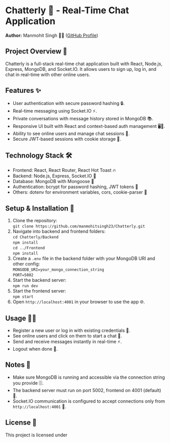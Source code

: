 <!DOCTYPE html>
<html lang="en">
<head>
  <meta charset="UTF-8" />
  <meta name="viewport" content="width=device-width, initial-scale=1" />
  <title>Chatterly - README</title>
</head>
<body>
  <h1>Chatterly 💬 - Real-Time Chat Application</h1>

  <p><strong>Author:</strong> Manmohit Singh 👨‍💻 (<a href="https://github.com/manmohitsingh23" target="_blank" rel="noopener noreferrer">GitHub Profile</a>)</p>

  <h2>Project Overview 🚀</h2>
  <p>Chatterly is a full-stack real-time chat application built with React, Node.js, Express, MongoDB, and Socket.IO. It allows users to sign up, log in, and chat in real-time with other online users.</p>

  <h2>Features ✨</h2>
  <ul>
    <li>User authentication with secure password hashing 🔒.</li>
    <li>Real-time messaging using Socket.IO ⚡.</li>
    <li>Private conversations with message history stored in MongoDB 📚.</li>
    <li>Responsive UI built with React and context-based auth management 🖥️📱.</li>
    <li>Ability to see online users and manage chat sessions 👥.</li>
    <li>Secure JWT-based sessions with cookie storage 🍪.</li>
  </ul>

  <h2>Technology Stack 🛠️</h2>
  <ul>
    <li>Frontend: React, React Router, React Hot Toast 🔥</li>
    <li>Backend: Node.js, Express, Socket.IO 🔄</li>
    <li>Database: MongoDB with Mongoose 🍃</li>
    <li>Authentication: bcrypt for password hashing, JWT tokens 🔐</li>
    <li>Others: dotenv for environment variables, cors, cookie-parser 🧩</li>
  </ul>

  <h2>Setup & Installation 🧰</h2>
  <ol>
    <li>Clone the repository:<br />
      <code>git clone https://github.com/manmohitsingh23/Chatterly.git</code>
    </li>
    <li>Navigate into backend and frontend folders:<br />
      <code>cd Chatterly/Backend</code><br />
      <code>npm install</code><br />
      <code>cd ../Frontend</code><br />
      <code>npm install</code>
    </li>
    <li>Create a <code>.env</code> file in the backend folder with your MongoDB URI and other config:<br />
      <code>MONGODB_URI=your_mongo_connection_string</code><br />
      <code>PORT=5002</code>
    </li>
    <li>Start the backend server:<br />
      <code>npm run dev</code>
    </li>
    <li>Start the frontend server:<br />
      <code>npm start</code>
    </li>
    <li>Open <code>http://localhost:4001</code> in your browser to use the app 🌐.</li>
  </ol>

  <h2>Usage 🧑‍💻</h2>
  <ul>
    <li>Register a new user or log in with existing credentials 🔑.</li>
    <li>See online users and click on them to start a chat 💬.</li>
    <li>Send and receive messages instantly in real-time ⚡.</li>
    <li>Logout when done 🚪.</li>
  </ul>

  <h2>Notes 📝</h2>
  <ul>
    <li>Make sure MongoDB is running and accessible via the connection string you provide 🗄️.</li>
    <li>The backend server must run on port 5002, frontend on 4001 (default) 🔌.</li>
    <li>Socket.IO communication is configured to accept connections only from <code>http://localhost:4001</code> 🔐.</li>
  </ul>

  <h2>License 📜</h2>
  <p>This project is licensed under
